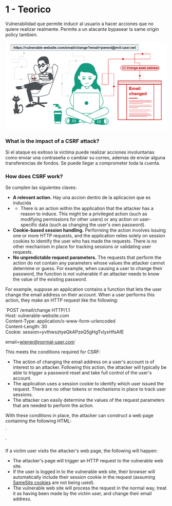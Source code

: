 # 1 - Teorico

Vulnerabilidad que permite inducir al usuario a hacer acciones que no quiere realizar realmente. Permite a un atacante bypasear la same origin policy tambien.

![](../../.gitbook/assets/imagen%20%28727%29.png)

### What is the impact of a CSRF attack? <a id="what-is-the-impact-of-a-csrf-attack"></a>

Si el ataque es exitoso la victima puede realizar acciones involuntarias como enviar una contraseña o cambiar su correo, ademas de enviar alguna transferencias de fondos. Se puede llegar a comprometer toda la cuenta.

### How does CSRF work? <a id="how-does-csrf-work"></a>

Se cumplen las siguientes claves:

*  **A relevant action.** Hay una accion dentro de la aplicacion que es inducida
* * There is an action within the application that the attacker has a reason to induce. This might be a privileged action \(such as modifying permissions for other users\) or any action on user-specific data \(such as changing the user's own password\).
*  **Cookie-based session handling.** Performing the action involves issuing one or more HTTP requests, and the application relies solely on session cookies to identify the user who has made the requests. There is no other mechanism in place for tracking sessions or validating user requests.
*  **No unpredictable request parameters.** The requests that perform the action do not contain any parameters whose values the attacker cannot determine or guess. For example, when causing a user to change their password, the function is not vulnerable if an attacker needs to know the value of the existing password.

 For example, suppose an application contains a function that lets the user change the email address on their account. When a user performs this action, they make an HTTP request like the following:

 `POST /email/change HTTP/1.1  
 Host: vulnerable-website.com  
 Content-Type: application/x-www-form-urlencoded  
 Content-Length: 30  
 Cookie: session=yvthwsztyeQkAPzeQ5gHgTvlyxHfsAfE  
  
 email=wiener@normal-user.com`

 This meets the conditions required for CSRF:

*  The action of changing the email address on a user's account is of interest to an attacker. Following this action, the attacker will typically be able to trigger a password reset and take full control of the user's account.
*  The application uses a session cookie to identify which user issued the request. There are no other tokens or mechanisms in place to track user sessions.
*  The attacker can easily determine the values of the request parameters that are needed to perform the action.

 With these conditions in place, the attacker can construct a web page containing the following HTML:

 `<html>  
   <body>  
     <form action="https://vulnerable-website.com/email/change" method="POST">  
       <input type="hidden" name="email" value="pwned@evil-user.net" />  
     </form>  
     <script>  
       document.forms[0].submit();  
     </script>  
   </body>  
 </html>`

 If a victim user visits the attacker's web page, the following will happen:

*  The attacker's page will trigger an HTTP request to the vulnerable web site.
*  If the user is logged in to the vulnerable web site, their browser will automatically include their session cookie in the request \(assuming [SameSite cookies](https://portswigger.net/web-security/csrf/samesite-cookies) are not being used\).
*  The vulnerable web site will process the request in the normal way, treat it as having been made by the victim user, and change their email address.

